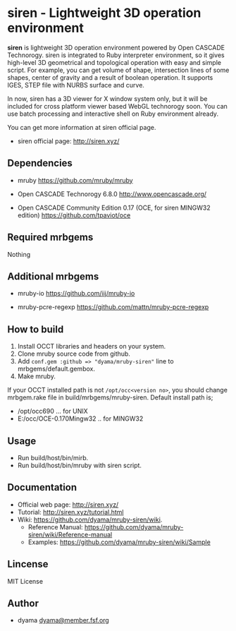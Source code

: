 siren - Lightweight 3D operation environment
=====================================

**siren** is lightweight 3D operation environment powered by Open CASCADE Technorogy. siren is integrated to Ruby interpreter environment, so it gives high-level 3D geometrical and topological operation with easy and simple script.
For example, you can get volume of shape, intersection lines of some shapes, center of gravity and a result of boolean operation. It supports IGES, STEP file with NURBS surface and curve.

In now, siren has a 3D viewer for X window system only, but it will be included for cross platform viewer based WebGL technorogy soon. You can use batch processing and interactive shell on Ruby environment already.

You can get more information at siren official page.

* siren official page: http://siren.xyz/

Dependencies
------------

* mruby
https://github.com/mruby/mruby

* Open CASCADE Technorogy 6.8.0
http://www.opencascade.org/

* Open CASCADE Community Edition 0.17 (OCE, for siren MINGW32 edition)
https://github.com/tpaviot/oce

Required mrbgems
----------------

Nothing

Additional mrbgems
----------------

* mruby-io
https://github.com/iij/mruby-io

* mruby-pcre-regexp
https://github.com/mattn/mruby-pcre-regexp

How to build
------------
1. Install OCCT libraries and headers on your system.
2. Clone mruby source code from github.
3. Add `conf.gem :github => "dyama/mruby-siren"` line to mrbgems/default.gembox.
4. Make mruby.

If your OCCT installed path is not `/opt/occ<version no>`, you should change mrbgem.rake file in build/mrbgems/mruby-siren.
Default install path is;

  * /opt/occ690 ... for UNIX
  * E:/occ/OCE-0.170Mingw32 .. for MINGW32

Usage
-----
* Run build/host/bin/mirb.
* Run build/host/bin/mruby with siren script.

Documentation
-------------

* Official web page: http://siren.xyz/
* Tutorial: http://siren.xyz/tutorial.html
* Wiki: https://github.com/dyama/mruby-siren/wiki.
  * Reference Manual: https://github.com/dyama/mruby-siren/wiki/Reference-manual
  * Examples: https://github.com/dyama/mruby-siren/wiki/Sample

Lincense
--------
MIT License

Author
------
* dyama <dyama@member.fsf.org>

